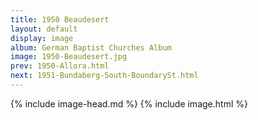 ```yaml
---
title: 1950 Beaudesert
layout: default
display: image
album: German Baptist Churches Album
image: 1950-Beaudesert.jpg
prev: 1950-Allora.html
next: 1951-Bundaberg-South-BoundarySt.html
---
```

{% include image-head.md %}
{% include image.html %}